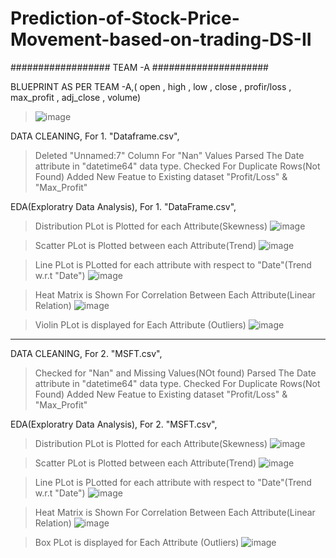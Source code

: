 # Prediction-of-Stock-Price-Movement-based-on-trading-DS-II

################## TEAM -A #####################

BLUEPRINT AS PER TEAM -A,( open , high , low , close , profir/loss , max_profit , adj_close , volume)

>![image](file:///home/kunal/Pictures/Screenshot%20from%202021-06-16%2000-07-34.png)


DATA CLEANING,
For 1. "Dataframe.csv",
>Deleted "Unnamed:7" Column For "Nan" Values
>Parsed The Date attribute in "datetime64" data type.
>Checked For Duplicate Rows(Not Found)
>Added New Featue to Existing dataset "Profit/Loss" & "Max_Profit"

EDA(Exploratry Data Analysis),
For 1. "DataFrame.csv",
>Distribution PLot is Plotted for each Attribute(Skewness)
> ![image](https://user-images.githubusercontent.com/80449168/122102751-65b5cf80-ce33-11eb-8867-21573c42321a.png)    

>Scatter PLot is Plotted between each Attribute(Trend)
>![image](https://user-images.githubusercontent.com/80449168/122102671-4cad1e80-ce33-11eb-9efc-57fb96b75c9d.png)
    
>Line PLot is PLotted for each attribute with respect to "Date"(Trend w.r.t "Date")
> ![image](https://user-images.githubusercontent.com/80449168/122102817-79f9cc80-ce33-11eb-952b-051352c0577a.png)

>Heat Matrix is Shown For Correlation Between Each Attribute(Linear Relation)
>![image](https://user-images.githubusercontent.com/80449168/122102898-90a02380-ce33-11eb-8106-94a9787e873b.png)

>Violin PLot is displayed for Each Attribute (Outliers)
>![image](https://user-images.githubusercontent.com/80449168/122102957-a57cb700-ce33-11eb-87f4-07ddb2f390ae.png)


*********************************************************************************************

DATA CLEANING,
For 2. "MSFT.csv",
>Checked for "Nan" and Missing Values(NOt found)
>Parsed The Date attribute in "datetime64" data type.
>Checked For Duplicate Rows(Not Found)
>Added New Featue to Existing dataset "Profit/Loss" & "Max_Profit"

EDA(Exploratry Data Analysis),
For 2. "MSFT.csv",
>Distribution PLot is Plotted for each Attribute(Skewness)
>![image](https://user-images.githubusercontent.com/80449168/122103004-b9c0b400-ce33-11eb-8aad-e322f91c4a84.png)

>Scatter PLot is Plotted between each Attribute(Trend)
>![image](https://user-images.githubusercontent.com/80449168/122103076-d4932880-ce33-11eb-8bda-4613de10f707.png)  

>Line PLot is PLotted for each attribute with respect to "Date"(Trend w.r.t "Date")
>![image](https://user-images.githubusercontent.com/80449168/122103148-ea085280-ce33-11eb-934c-38b54adaded7.png)

>Heat Matrix is Shown For Correlation Between Each Attribute(Linear Relation)
>![image](https://user-images.githubusercontent.com/80449168/122103238-060bf400-ce34-11eb-9a6d-aab3de5e5d97.png)

>Box PLot is displayed for Each Attribute (Outliers)
>![image](https://user-images.githubusercontent.com/80449168/122103320-1cb24b00-ce34-11eb-8dbc-7ce82fd01a15.png)

